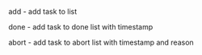add - add task to list


done - add task to done list with timestamp


abort - add task to abort list with timestamp and reason